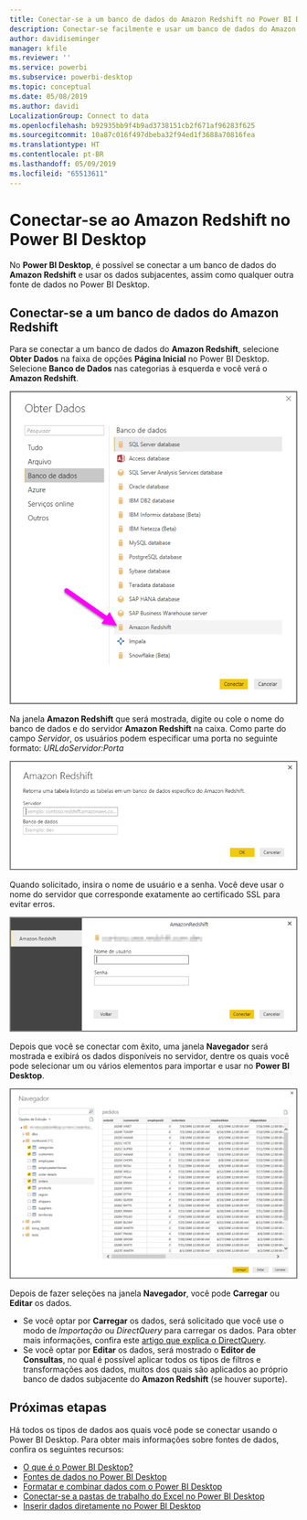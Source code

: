 ```yaml
---
title: Conectar-se a um banco de dados do Amazon Redshift no Power BI Desktop
description: Conectar-se facilmente e usar um banco de dados do Amazon Redshift no Power BI Desktop
author: davidiseminger
manager: kfile
ms.reviewer: ''
ms.service: powerbi
ms.subservice: powerbi-desktop
ms.topic: conceptual
ms.date: 05/08/2019
ms.author: davidi
LocalizationGroup: Connect to data
ms.openlocfilehash: b92935bb9f4b9ad3738151cb2f671af96283f625
ms.sourcegitcommit: 10a87c016f497dbeba32f94ed1f3688a70816fea
ms.translationtype: HT
ms.contentlocale: pt-BR
ms.lasthandoff: 05/09/2019
ms.locfileid: "65513611"
---
```

# <a name="connect-to-amazon-redshift-in-power-bi-desktop"></a>Conectar-se ao Amazon Redshift no Power BI Desktop
No **Power BI Desktop**, é possível se conectar a um banco de dados do **Amazon Redshift** e usar os dados subjacentes, assim como qualquer outra fonte de dados no Power BI Desktop.

## <a name="connect-to-an-amazon-redshift-database"></a>Conectar-se a um banco de dados do Amazon Redshift
Para se conectar a um banco de dados do **Amazon Redshift**, selecione **Obter Dados** na faixa de opções **Página Inicial** no Power BI Desktop. Selecione **Banco de Dados** nas categorias à esquerda e você verá o **Amazon Redshift**.

![](media/desktop-connect-redshift/connect_redshift_3.png)

Na janela **Amazon Redshift** que será mostrada, digite ou cole o nome do banco de dados e do servidor **Amazon Redshift** na caixa. Como parte do campo *Servidor*, os usuários podem especificar uma porta no seguinte formato: *URLdoServidor:Porta*

![](media/desktop-connect-redshift/connect_redshift_4.png)

Quando solicitado, insira o nome de usuário e a senha. Você deve usar o nome do servidor que corresponde exatamente ao certificado SSL para evitar erros. 

![](media/desktop-connect-redshift/connect_redshift_5.png)

Depois que você se conectar com êxito, uma janela **Navegador** será mostrada e exibirá os dados disponíveis no servidor, dentre os quais você pode selecionar um ou vários elementos para importar e usar no **Power BI Desktop**.

![](media/desktop-connect-redshift/connect_redshift_6.png)

Depois de fazer seleções na janela **Navegador**, você pode **Carregar** ou **Editar** os dados.

* Se você optar por **Carregar** os dados, será solicitado que você use o modo de *Importação* ou *DirectQuery* para carregar os dados. Para obter mais informações, confira este [artigo que explica o DirectQuery](desktop-use-directquery.md).
* Se você optar por **Editar** os dados, será mostrado o **Editor de Consultas**, no qual é possível aplicar todos os tipos de filtros e transformações aos dados, muitos dos quais são aplicados ao próprio banco de dados subjacente do **Amazon Redshift** (se houver suporte).

## <a name="next-steps"></a>Próximas etapas
Há todos os tipos de dados aos quais você pode se conectar usando o Power BI Desktop. Para obter mais informações sobre fontes de dados, confira os seguintes recursos:

* [O que é o Power BI Desktop?](desktop-what-is-desktop.md)
* [Fontes de dados no Power BI Desktop](desktop-data-sources.md)
* [Formatar e combinar dados com o Power BI Desktop](desktop-shape-and-combine-data.md)
* [Conectar-se a pastas de trabalho do Excel no Power BI Desktop](desktop-connect-excel.md)   
* [Inserir dados diretamente no Power BI Desktop](desktop-enter-data-directly-into-desktop.md)   

